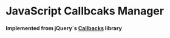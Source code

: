 # JavaScript Callbcaks Manager

#### Implemented from jQuery`s [Callbacks](http://api.jquery.com/category/callbacks-object/) library